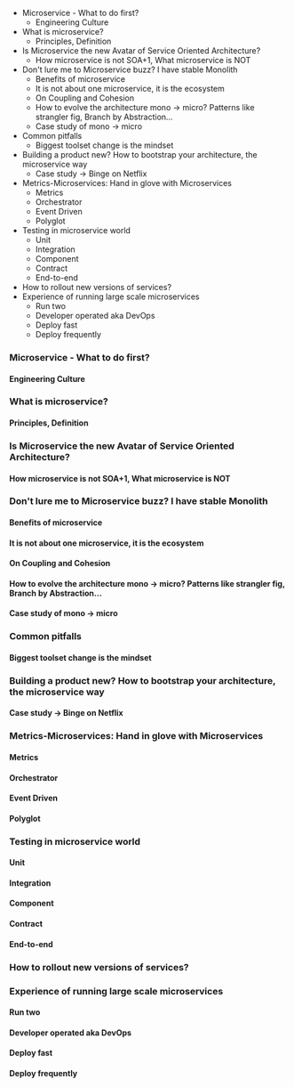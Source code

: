 <!-- MarkdownTOC -->

- Microservice - What to do first?
	- Engineering Culture
- What is microservice?
	- Principles, Definition
- Is Microservice the new Avatar of Service Oriented Architecture?
	- How microservice is not SOA+1, What microservice is NOT
- Don't lure me to Microservice buzz? I have stable Monolith
	- Benefits of microservice
	- It is not about one microservice, it is the ecosystem
	- On Coupling and Cohesion
	- How to evolve the architecture mono -> micro? Patterns like strangler fig, Branch by Abstraction...
	- Case study of mono -> micro
- Common pitfalls
	- Biggest toolset change is the mindset
- Building a product new? How to bootstrap your architecture, the microservice way
	- Case study -> Binge on Netflix
- Metrics-Microservices: Hand in glove with Microservices
	- Metrics
	- Orchestrator
	- Event Driven
	- Polyglot
- Testing in microservice world
	- Unit
	- Integration
	- Component
	- Contract
	- End-to-end
- How to rollout new versions of services?
- Experience of running large scale microservices
	- Run two
	- Developer operated aka DevOps
	- Deploy fast
	- Deploy frequently

<!-- /MarkdownTOC -->
### Microservice - What to do first? 
#### Engineering Culture
### What is microservice?
#### Principles, Definition
### Is Microservice the new Avatar of Service Oriented Architecture?
#### How microservice is not SOA+1, What microservice is NOT
### Don't lure me to Microservice buzz? I have stable Monolith
#### Benefits of microservice
#### It is not about one microservice, it is the ecosystem
#### On Coupling and Cohesion
#### How to evolve the architecture mono -> micro? Patterns like strangler fig, Branch by Abstraction...
#### Case study of mono -> micro
### Common pitfalls
#### Biggest toolset change is the mindset
### Building a product new? How to bootstrap your architecture, the microservice way
#### Case study -> Binge on Netflix
### Metrics-Microservices: Hand in glove with Microservices
#### Metrics
#### Orchestrator
#### Event Driven
#### Polyglot
### Testing in microservice world
#### Unit
#### Integration
#### Component
#### Contract
#### End-to-end
### How to rollout new versions of services?
### Experience of running large scale microservices
#### Run two
#### Developer operated aka DevOps
#### Deploy fast
#### Deploy frequently
